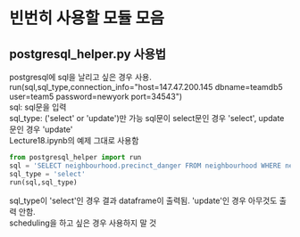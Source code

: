 # 빈번히 사용할 모듈 모음  
## postgresql_helper.py 사용법  
postgresql에 sql을 날리고 싶은 경우 사용.  
run(sql,sql_type,connection_info="host=147.47.200.145 dbname=teamdb5 user=team5 password=newyork port=34543")  
sql: sql문을 입력  
sql_type: ('select' or 'update')만 가능 sql문이 select문인 경우 'select', update 문인 경우 'update'  
Lecture18.ipynb의 예제 그대로 사용함  
```python
from postgresql_helper import run
sql = 'SELECT neighbourhood.precinct_danger FROM neighbourhood WHERE neighbourhood_id = 51;'  
sql_type = 'select'  
run(sql,sql_type)  
```
sql_type이 'select'인 경우 결과 dataframe이 출력됨. 'update'인 경우 아무것도 출력 안함.  
scheduling을 하고 싶은 경우 사용하지 말 것